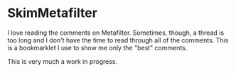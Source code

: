 SkimMetafilter
==============

I love reading the comments on Metafilter. Sometimes, though, a thread is too long and I don't have the time to read through all of the comments. This is a bookmarklet I use to show me only the "best" comments.

This is very much a work in progress.
